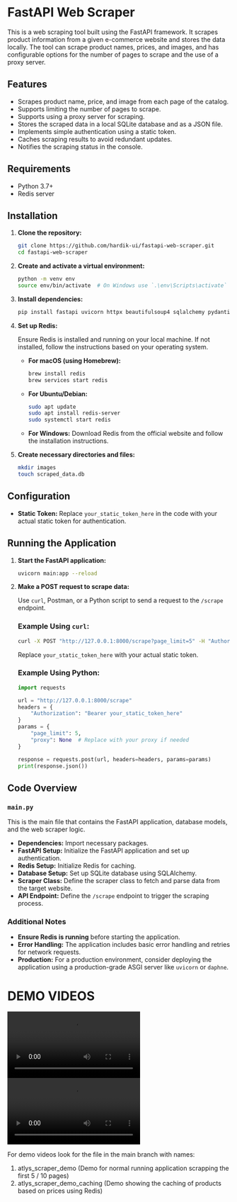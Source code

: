 # FastAPI Web Scraper

This is a web scraping tool built using the FastAPI framework. It scrapes product information from a given e-commerce website and stores the data locally. The tool can scrape product names, prices, and images, and has configurable options for the number of pages to scrape and the use of a proxy server.

## Features

- Scrapes product name, price, and image from each page of the catalog.
- Supports limiting the number of pages to scrape.
- Supports using a proxy server for scraping.
- Stores the scraped data in a local SQLite database and as a JSON file.
- Implements simple authentication using a static token.
- Caches scraping results to avoid redundant updates.
- Notifies the scraping status in the console.

## Requirements

- Python 3.7+
- Redis server

## Installation

1. **Clone the repository:**

    ```sh
    git clone https://github.com/hardik-ui/fastapi-web-scraper.git
    cd fastapi-web-scraper
    ```

2. **Create and activate a virtual environment:**

    ```sh
    python -m venv env
    source env/bin/activate  # On Windows use `.\env\Scripts\activate`
    ```

3. **Install dependencies:**

    ```sh
    pip install fastapi uvicorn httpx beautifulsoup4 sqlalchemy pydantic redis
    ```

4. **Set up Redis:**

    Ensure Redis is installed and running on your local machine. If not installed, follow the instructions based on your operating system.

    - **For macOS (using Homebrew):**
      ```sh
      brew install redis
      brew services start redis
      ```

    - **For Ubuntu/Debian:**
      ```sh
      sudo apt update
      sudo apt install redis-server
      sudo systemctl start redis
      ```

    - **For Windows:**
      Download Redis from the official website and follow the installation instructions.

5. **Create necessary directories and files:**

    ```sh
    mkdir images
    touch scraped_data.db
    ```

## Configuration

- **Static Token:** Replace `your_static_token_here` in the code with your actual static token for authentication.

## Running the Application

1. **Start the FastAPI application:**

    ```sh
    uvicorn main:app --reload
    ```

2. **Make a POST request to scrape data:**

    Use `curl`, Postman, or a Python script to send a request to the `/scrape` endpoint.

    ### Example Using `curl`:

    ```sh
    curl -X POST "http://127.0.0.1:8000/scrape?page_limit=5" -H "Authorization: Bearer your_static_token_here" -H "Content-Type: application/json" -d ""
    ```

    Replace `your_static_token_here` with your actual static token.

    ### Example Using Python:

    ```python
    import requests

    url = "http://127.0.0.1:8000/scrape"
    headers = {
        "Authorization": "Bearer your_static_token_here"
    }
    params = {
        "page_limit": 5,
        "proxy": None  # Replace with your proxy if needed
    }

    response = requests.post(url, headers=headers, params=params)
    print(response.json())
    ```

## Code Overview

### `main.py`

This is the main file that contains the FastAPI application, database models, and the web scraper logic.

- **Dependencies:** Import necessary packages.
- **FastAPI Setup:** Initialize the FastAPI application and set up authentication.
- **Redis Setup:** Initialize Redis for caching.
- **Database Setup:** Set up SQLite database using SQLAlchemy.
- **Scraper Class:** Define the scraper class to fetch and parse data from the target website.
- **API Endpoint:** Define the `/scrape` endpoint to trigger the scraping process.

### Additional Notes

- **Ensure Redis is running** before starting the application.
- **Error Handling:** The application includes basic error handling and retries for network requests.
- **Production:** For a production environment, consider deploying the application using a production-grade ASGI server like `uvicorn` or `daphne`.

# DEMO VIDEOS

<video controls src="atlys_scraper_demo.mp4" title="Demo for normal running application scrapping the first 5 / 10 pages"> Look for file name atlys_scraper_demo</video>
<video controls src="atlys_scraper_demo_caching.mp4" title="Demo showing the caching of products based on prices using Redis"> Look for file name atlys_scraper_demo_caching</video>

For demo videos look for the file in the main branch with names:
1. atlys_scraper_demo (Demo for normal running application scrapping the first 5 / 10 pages)
2. atlys_scraper_demo_caching (Demo showing the caching of products based on prices using Redis)
